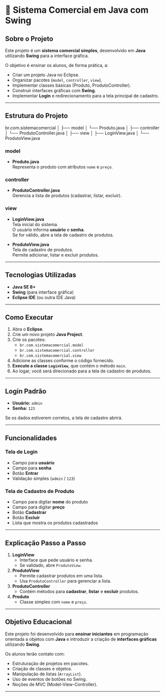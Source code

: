 # 📖 Sistema Comercial em Java com Swing

## Sobre o Projeto
Este projeto é um **sistema comercial simples**, desenvolvido em **Java** utilizando **Swing** para a interface gráfica.  

O objetivo é ensinar os alunos, de forma prática, a:
- Criar um projeto Java no Eclipse.
- Organizar pacotes (`model`, `controller`, `view`).
- Implementar classes básicas (Produto, ProdutoController).
- Construir interfaces gráficas com **Swing**.
- Implementar **Login** e redirecionamento para a tela principal de cadastro.

---

## Estrutura do Projeto

br.com.sistemacomercial
│
├── model
│ └── Produto.java
│
├── controller
│ └── ProdutoController.java
│
├── view
│ ├── LoginView.java
│ └── ProdutoView.java


### model
- **Produto.java**  
  Representa o produto com atributos `nome` e `preço`.

### controller
- **ProdutoController.java**  
  Gerencia a lista de produtos (cadastrar, listar, excluir).

### view
- **LoginView.java**  
  Tela inicial do sistema.  
  O usuário informa **usuário** e **senha**.  
  Se for válido, abre a tela de cadastro de produtos.

- **ProdutoView.java**  
  Tela de cadastro de produtos.  
  Permite adicionar, listar e excluir produtos.

---

##  Tecnologias Utilizadas
- **Java SE 8+**
- **Swing** (para interface gráfica)
- **Eclipse IDE** (ou outra IDE Java)

---

## Como Executar

1. Abra o **Eclipse**.
2. Crie um novo projeto **Java Project**.
3. Crie os pacotes:
   - `br.com.sistemacomercial.model`
   - `br.com.sistemacomercial.controller`
   - `br.com.sistemacomercial.view`
4. Adicione as classes conforme o código fornecido.
5. **Execute a classe `LoginView`**, que contém o método `main`.
6. Ao logar, você será direcionado para a tela de cadastro de produtos.

---

## Login Padrão
- **Usuário:** `admin`  
- **Senha:** `123`

Se os dados estiverem corretos, a tela de cadastro abrirá.  

---

## Funcionalidades

### Tela de Login
- Campo para **usuário**
- Campo para **senha**
- Botão **Entrar**
- Validação simples (`admin` / `123`)

### Tela de Cadastro de Produto
- Campo para digitar **nome** do produto
- Campo para digitar **preço**
- Botão **Cadastrar**
- Botão **Excluir**
- Lista que mostra os produtos cadastrados

---

## Explicação Passo a Passo
1. **LoginView**
   - Interface que pede usuário e senha.
   - Se validado, abre `ProdutoView`.
2. **ProdutoView**
   - Permite cadastrar produtos em uma lista.
   - Usa `ProdutoController` para gerenciar a lista.
3. **ProdutoController**
   - Contém métodos para **cadastrar**, **listar** e **excluir** produtos.
4. **Produto**
   - Classe simples com `nome` e `preço`.

---

## Objetivo Educacional
Este projeto foi desenvolvido para **ensinar iniciantes** em programação orientada a objetos com **Java** e introduzir a criação de **interfaces gráficas** utilizando **Swing**.  

Os alunos terão contato com:
- Estruturação de projetos em pacotes.
- Criação de classes e objetos.
- Manipulação de listas (`ArrayList`).
- Uso de eventos de botões no Swing.
- Noções de MVC (Model-View-Controller).

---
